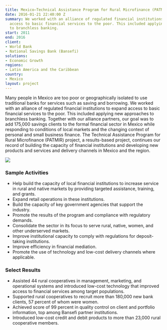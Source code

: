 ```yaml
---
title: Mexico—Technical Assistance Program for Rural Microfinance (PATMIR)
date: 2016-01-21 22:40:00 Z
summary: We worked with an alliance of regulated financial institutions to expand
  access to basic financial services to the poor. This included applying new approaches
  to branchless banking.
start: 2011
end: 2016
client:
- World Bank
- National Savings Bank (Bansefi)
solutions:
- Economic Growth
regions:
- Latin America and the Caribbean
country:
- Mexico
layout: project
---
```


Many people in Mexico are too poor or geographically isolated to use traditional banks for services such as saving and borrowing. We worked with an alliance of regulated financial institutions to expand access to basic financial services to the poor. This included applying new approaches to branchless banking. Together with our alliance partners, our goal was to add 175,000 savings clients to the formal financial sector in Mexico while responding to conditions of local markets and the changing context of personal and small business finance. The Technical Assistance Program for Rural Microfinance (PATMIR) project, a results-based project, continues our record of building the capacity of financial institutions and developing new products and services and delivery channels in Mexico and the region.

![][1]

### Sample Activities

* Help build the capacity of local financial institutions to increase service in rural and native markets by providing targeted assistance, training, and grants.
* Expand retail operations in these institutions.
* Build the capacity of key government agencies that support the industry.
* Promote the results of the program and compliance with regulatory demands.
* Consolidate the sector in its focus to serve rural, native, women, and other underserved markets.
* Improve institutional capacity to comply with regulations for deposit-taking institutions.
* Improve efficiency in financial mediation.
* Promote the use of technology and low-cost delivery channels where applicable.

### Select Results

* Assisted 44 rural cooperatives in management, marketing, and operational systems and introduced low-cost technology that improved access to financial services among target populations.
* Supported rural cooperatives to recruit more than 180,000 new bank clients, 57 percent of whom were women.
* Achieved score of 99 percent in quality control on client and portfolio information, top among Bansefi partner institutions.
* Introduced low-cost credit and debit products to more than 23,000 rural cooperative members.

[1]: https://assetify-dai.com/projects/PATMIR.jpg